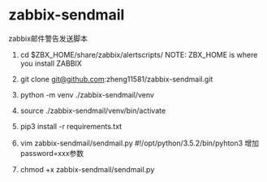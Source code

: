 # zabbix-sendmail
zabbix邮件警告发送脚本

1. cd $ZBX_HOME/share/zabbix/alertscripts/
NOTE: ZBX_HOME is where you install ZABBIX

2. git clone git@github.com:zheng11581/zabbix-sendmail.git

3. python -m venv ./zabbix-sendmail/venv

4. source ./zabbix-sendmail/venv/bin/activate

5. pip3 install -r requirements.txt

6. vim zabbix-sendmail/sendmail.py
\#!/opt/python/3.5.2/bin/pyhton3
增加password=xxx参数

7. chmod +x zabbix-sendmail/sendmail.py
